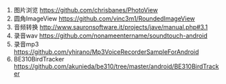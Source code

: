 1. 图片浏览
    https://github.com/chrisbanes/PhotoView
2. 圆角ImageView
    https://github.com/vinc3m1/RoundedImageView
3. 音频转换
    http://www.sauronsoftware.it/projects/jave/manual.php#3.1
4. 录音wav
    https://github.com/nonameentername/soundtouch-android
5. 录音mp3
    https://github.com/yhirano/Mp3VoiceRecorderSampleForAndroid
6. BE310BirdTracker
    https://github.com/akunieda/be310/tree/master/android/BE310BirdTracker